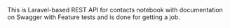 This is Laravel-based REST API for contacts notebook with documentation on Swagger with Feature tests and is done for getting a job.